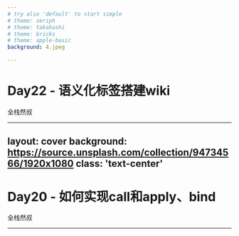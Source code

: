 ```yaml
---
# try also 'default' to start simple
# theme: seriph
# theme: takahashi
# theme: bricks
# theme: apple-basic
background: 4.jpeg

---
```


# Day22 - 语义化标签搭建wiki
全栈然叔

---
layout: cover
background: https://source.unsplash.com/collection/94734566/1920x1080
class: 'text-center'
---

# Day20 - 如何实现call和apply、bind
全栈然叔

---
